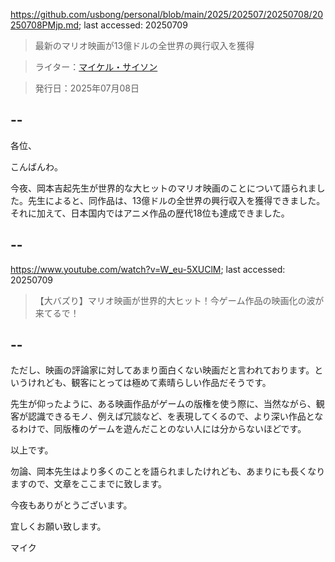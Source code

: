 https://github.com/usbong/personal/blob/main/2025/202507/20250708/20250708PMjp.md; last accessed: 20250709

> 最新のマリオ映画が13億ドルの全世界の興行収入を獲得

> ライター：[マイケル・サイソン](https://www.linkedin.com/in/michaelsyson/)

> 発行日：2025年07月08日

## --

各位、

こんばんわ。

今夜、岡本吉起先生が世界的な大ヒットのマリオ映画のことについて語られました。先生によると、同作品は、13億ドルの全世界の興行収入を獲得できました。それに加えて、日本国内ではアニメ作品の歴代18位も達成できました。

## --

https://www.youtube.com/watch?v=W_eu-5XUClM; last accessed: 20250709

> 【大バズり】マリオ映画が世界的大ヒット！今ゲーム作品の映画化の波が来てるで！

## --

ただし、映画の評論家に対してあまり面白くない映画だと言われております。というけれども、観客にとっては極めて素晴らしい作品だそうです。

先生が仰ったように、ある映画作品がゲームの版権を使う際に、当然ながら、観客が認識できるモノ、例えば冗談など、を表現してくるので、より深い作品となるわけで、同版権のゲームを遊んだことのない人には分からないほどです。

以上です。

勿論、岡本先生はより多くのことを語られましたけれども、あまりにも長くなりますので、文章をここまでに致します。

今夜もありがとうございます。

宜しくお願い致します。

マイク
